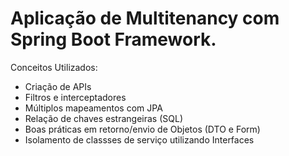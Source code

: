# Aplicação de Multitenancy com Spring Boot Framework.

Conceitos Utilizados:
  - Criação de APIs
  - Filtros e interceptadores
  - Múltiplos mapeamentos com JPA
  - Relação de chaves estrangeiras (SQL)
  - Boas práticas em retorno/envio de Objetos (DTO e Form)
  - Isolamento de classses de serviço utilizando Interfaces

